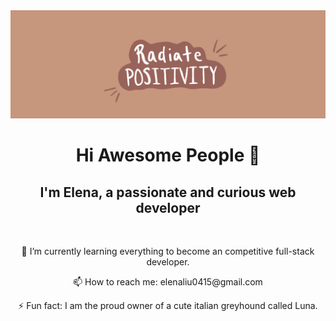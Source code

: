 <img alt="header" src="./assets/readme-header.png">

<h1 align='center'> Hi Awesome People 👋 </h1>
<h2 align='center'>I'm Elena, a passionate and curious web developer</h2>
<br>

<p align='center'>🌱 I’m currently learning everything to become an competitive full-stack developer. </p>
<p align='center'>📫 How to reach me: elenaliu0415@gmail.com</p>
<p align='center'>⚡ Fun fact: I am the proud owner of a cute italian greyhound called Luna. </p>



